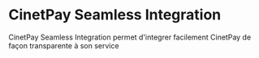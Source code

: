 # CinetPay Seamless Integration
CinetPay Seamless Integration permet d'integrer facilement CinetPay de façon transparente à son service
